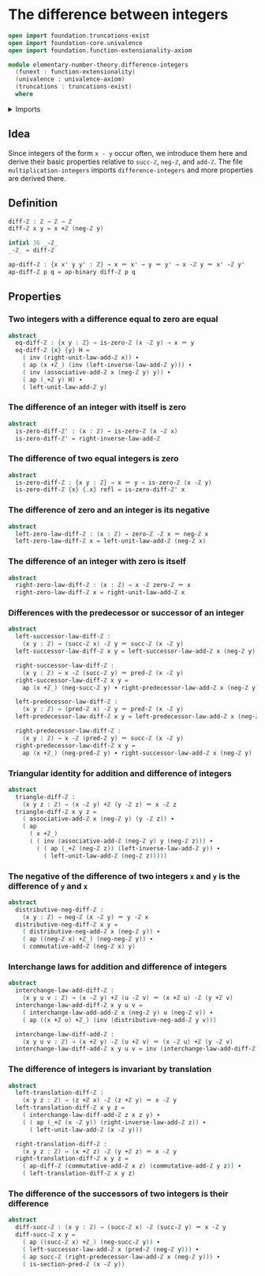 # The difference between integers

```agda
open import foundation.truncations-exist
open import foundation-core.univalence
open import foundation.function-extensionality-axiom

module elementary-number-theory.difference-integers
  (funext : function-extensionality)
  (univalence : univalence-axiom)
  (truncations : truncations-exist)
  where
```

<details><summary>Imports</summary>

```agda
open import elementary-number-theory.addition-integers funext univalence truncations
open import elementary-number-theory.integers

open import foundation.action-on-identifications-binary-functions
open import foundation.action-on-identifications-functions
open import foundation.identity-types funext
open import foundation.interchange-law
```

</details>

## Idea

Since integers of the form `x - y` occur often, we introduce them here and
derive their basic properties relative to `succ-ℤ`, `neg-ℤ`, and `add-ℤ`. The
file `multiplication-integers` imports `difference-integers` and more properties
are derived there.

## Definition

```agda
diff-ℤ : ℤ → ℤ → ℤ
diff-ℤ x y = x +ℤ (neg-ℤ y)

infixl 36 _-ℤ_
_-ℤ_ = diff-ℤ

ap-diff-ℤ : {x x' y y' : ℤ} → x ＝ x' → y ＝ y' → x -ℤ y ＝ x' -ℤ y'
ap-diff-ℤ p q = ap-binary diff-ℤ p q
```

## Properties

### Two integers with a difference equal to zero are equal

```agda
abstract
  eq-diff-ℤ : {x y : ℤ} → is-zero-ℤ (x -ℤ y) → x ＝ y
  eq-diff-ℤ {x} {y} H =
    ( inv (right-unit-law-add-ℤ x)) ∙
    ( ap (x +ℤ_) (inv (left-inverse-law-add-ℤ y))) ∙
    ( inv (associative-add-ℤ x (neg-ℤ y) y)) ∙
    ( ap (_+ℤ y) H) ∙
    ( left-unit-law-add-ℤ y)
```

### The difference of an integer with itself is zero

```agda
abstract
  is-zero-diff-ℤ' : (x : ℤ) → is-zero-ℤ (x -ℤ x)
  is-zero-diff-ℤ' = right-inverse-law-add-ℤ
```

### The difference of two equal integers is zero

```agda
abstract
  is-zero-diff-ℤ : {x y : ℤ} → x ＝ y → is-zero-ℤ (x -ℤ y)
  is-zero-diff-ℤ {x} {.x} refl = is-zero-diff-ℤ' x
```

### The difference of zero and an integer is its negative

```agda
abstract
  left-zero-law-diff-ℤ : (x : ℤ) → zero-ℤ -ℤ x ＝ neg-ℤ x
  left-zero-law-diff-ℤ x = left-unit-law-add-ℤ (neg-ℤ x)
```

### The difference of an integer with zero is itself

```agda
abstract
  right-zero-law-diff-ℤ : (x : ℤ) → x -ℤ zero-ℤ ＝ x
  right-zero-law-diff-ℤ x = right-unit-law-add-ℤ x
```

### Differences with the predecessor or successor of an integer

```agda
abstract
  left-successor-law-diff-ℤ :
    (x y : ℤ) → (succ-ℤ x) -ℤ y ＝ succ-ℤ (x -ℤ y)
  left-successor-law-diff-ℤ x y = left-successor-law-add-ℤ x (neg-ℤ y)

  right-successor-law-diff-ℤ :
    (x y : ℤ) → x -ℤ (succ-ℤ y) ＝ pred-ℤ (x -ℤ y)
  right-successor-law-diff-ℤ x y =
    ap (x +ℤ_) (neg-succ-ℤ y) ∙ right-predecessor-law-add-ℤ x (neg-ℤ y)

  left-predecessor-law-diff-ℤ :
    (x y : ℤ) → (pred-ℤ x) -ℤ y ＝ pred-ℤ (x -ℤ y)
  left-predecessor-law-diff-ℤ x y = left-predecessor-law-add-ℤ x (neg-ℤ y)

  right-predecessor-law-diff-ℤ :
    (x y : ℤ) → x -ℤ (pred-ℤ y) ＝ succ-ℤ (x -ℤ y)
  right-predecessor-law-diff-ℤ x y =
    ap (x +ℤ_) (neg-pred-ℤ y) ∙ right-successor-law-add-ℤ x (neg-ℤ y)
```

### Triangular identity for addition and difference of integers

```agda
abstract
  triangle-diff-ℤ :
    (x y z : ℤ) → (x -ℤ y) +ℤ (y -ℤ z) ＝ x -ℤ z
  triangle-diff-ℤ x y z =
    ( associative-add-ℤ x (neg-ℤ y) (y -ℤ z)) ∙
    ( ap
      ( x +ℤ_)
      ( ( inv (associative-add-ℤ (neg-ℤ y) y (neg-ℤ z))) ∙
        ( ( ap (_+ℤ (neg-ℤ z)) (left-inverse-law-add-ℤ y)) ∙
          ( left-unit-law-add-ℤ (neg-ℤ z)))))
```

### The negative of the difference of two integers `x` and `y` is the difference of `y` and `x`

```agda
abstract
  distributive-neg-diff-ℤ :
    (x y : ℤ) → neg-ℤ (x -ℤ y) ＝ y -ℤ x
  distributive-neg-diff-ℤ x y =
    ( distributive-neg-add-ℤ x (neg-ℤ y)) ∙
    ( ap ((neg-ℤ x) +ℤ_) (neg-neg-ℤ y)) ∙
    ( commutative-add-ℤ (neg-ℤ x) y)
```

### Interchange laws for addition and difference of integers

```agda
abstract
  interchange-law-add-diff-ℤ :
    (x y u v : ℤ) → (x -ℤ y) +ℤ (u -ℤ v) ＝ (x +ℤ u) -ℤ (y +ℤ v)
  interchange-law-add-diff-ℤ x y u v =
    ( interchange-law-add-add-ℤ x (neg-ℤ y) u (neg-ℤ v)) ∙
    ( ap ((x +ℤ u) +ℤ_) (inv (distributive-neg-add-ℤ y v)))

  interchange-law-diff-add-ℤ :
    (x y u v : ℤ) → (x +ℤ y) -ℤ (u +ℤ v) ＝ (x -ℤ u) +ℤ (y -ℤ v)
  interchange-law-diff-add-ℤ x y u v = inv (interchange-law-add-diff-ℤ x u y v)
```

### The difference of integers is invariant by translation

```agda
abstract
  left-translation-diff-ℤ :
    (x y z : ℤ) → (z +ℤ x) -ℤ (z +ℤ y) ＝ x -ℤ y
  left-translation-diff-ℤ x y z =
    ( interchange-law-diff-add-ℤ z x z y) ∙
    ( ( ap (_+ℤ (x -ℤ y)) (right-inverse-law-add-ℤ z)) ∙
      ( left-unit-law-add-ℤ (x -ℤ y)))

  right-translation-diff-ℤ :
    (x y z : ℤ) → (x +ℤ z) -ℤ (y +ℤ z) ＝ x -ℤ y
  right-translation-diff-ℤ x y z =
    ( ap-diff-ℤ (commutative-add-ℤ x z) (commutative-add-ℤ y z)) ∙
    ( left-translation-diff-ℤ x y z)
```

### The difference of the successors of two integers is their difference

```agda
abstract
  diff-succ-ℤ : (x y : ℤ) → (succ-ℤ x) -ℤ (succ-ℤ y) ＝ x -ℤ y
  diff-succ-ℤ x y =
    ( ap ((succ-ℤ x) +ℤ_) (neg-succ-ℤ y)) ∙
    ( left-successor-law-add-ℤ x (pred-ℤ (neg-ℤ y))) ∙
    ( ap succ-ℤ (right-predecessor-law-add-ℤ x (neg-ℤ y))) ∙
    ( is-section-pred-ℤ (x -ℤ y))
```
